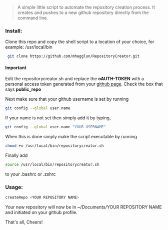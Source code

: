 > A simple little script to automate the repository creation process. It creates and pushes to a new github repository directly from the command line.
### Install: 
Clone this repo and copy the shell script to a location of your choice, for example: /usr/local/bin 
```bash
 git clone https://github.com/mhagglun/RepositoryCreator.git
```

#### Important
Edit the repositorycreator.sh and replace the **oAUTH-TOKEN** with a personal access token generated from your [github page](https://help.github.com/en/articles/creating-a-personal-access-token-for-the-command-line). Check the box that says **public_repo**

Next make sure that your github username is set by running
```bash
git config --global user.name
```
If your name is not set then simply add it by typing,
```bash
git config --global user.name "YOUR USERNAME"
```
When this is done simply make the script executable by running 
```bash
chmod +x /usr/local/bin/repositorycreator.sh
```

Finally add 
```bash
source /usr/local/bin/repositorycreator.sh
```
to your .bashrc or .zshrc

### Usage:
```bash
createRepo <YOUR REPOSITORY NAME>
```
Your new repository will now be in ~/Documents/YOUR REPOSITORY NAME and initiated on
your github profile.

That's all, Cheers!